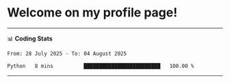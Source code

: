 # Welcome on my profile page!
<!-- print(("dralla"[::-1]+"s").capitalize()) -->

<!-- ---
👨🏻‍💻 **Busy With**
* Learning new Skills.
* Building small Projects.
* Being helpful. -->

---
📊 **Coding Stats**
<!--START_SECTION:waka-->

```txt
From: 28 July 2025 - To: 04 August 2025

Python   8 mins          █████████████████████████   100.00 %
```

<!--END_SECTION:waka-->
---
